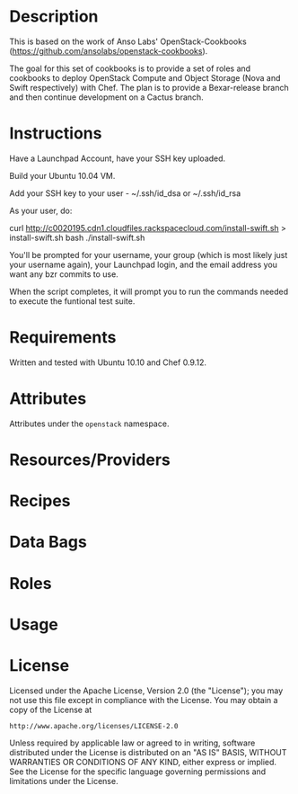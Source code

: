 Description
===========
This is based on the work of Anso Labs' OpenStack-Cookbooks (https://github.com/ansolabs/openstack-cookbooks).

The goal for this set of cookbooks is to provide a set of roles and cookbooks to deploy OpenStack Compute and Object Storage (Nova and Swift respectively) with Chef. The plan is to provide a Bexar-release branch and then continue development on a Cactus branch.

Instructions
============

Have a Launchpad Account, have your SSH key uploaded.

Build your Ubuntu 10.04 VM.

Add your SSH key to your user - ~/.ssh/id_dsa or ~/.ssh/id_rsa

As your user, do:

curl http://c0020195.cdn1.cloudfiles.rackspacecloud.com/install-swift.sh > install-swift.sh
bash ./install-swift.sh

You'll be prompted for your username, your group (which is most likely just
your username again), your Launchpad login, and the email address you want any
bzr commits to use.

When the script completes, it will prompt you to run the commands needed to
execute the funtional test suite.

Requirements
============
Written and tested with Ubuntu 10.10 and Chef 0.9.12.

Attributes
==========
Attributes under the `openstack` namespace.

Resources/Providers
===================

Recipes
=======

Data Bags
=========

Roles
=====

Usage
=====

License
=======
Licensed under the Apache License, Version 2.0 (the "License");
you may not use this file except in compliance with the License.
You may obtain a copy of the License at

    http://www.apache.org/licenses/LICENSE-2.0

Unless required by applicable law or agreed to in writing, software
distributed under the License is distributed on an "AS IS" BASIS,
WITHOUT WARRANTIES OR CONDITIONS OF ANY KIND, either express or implied.
See the License for the specific language governing permissions and
limitations under the License.
